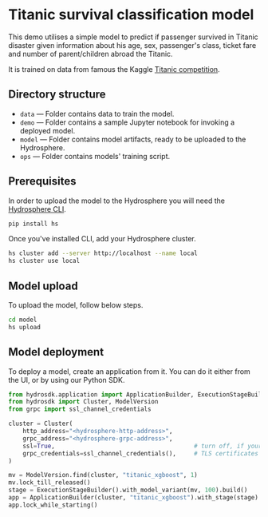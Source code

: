 # Titanic survival classification model

This demo utilises a simple model to predict if passenger survived in Titanic disaster given information about his age, sex, passenger's class, ticket fare and number of parent/children abroad the Titanic.

It is trained on data from famous the Kaggle [Titanic competition](https://www.kaggle.com/c/titanic/overview).

## Directory structure

- `data` — Folder contains data to train the model.
- `demo` — Folder contains a sample Jupyter notebook for invoking a deployed model.
- `model` — Folder contains model artifacts, ready to be uploaded to the Hydrosphere. 
- `ops` — Folder contains models' training script.

## Prerequisites

In order to upload the model to the Hydrosphere you will need the [Hydrosphere CLI](https://docs.hydrosphere.io/quickstart/installation/cli).

```sh
pip install hs
```

Once you've installed CLI, add your Hydrosphere cluster.

```sh
hs cluster add --server http://localhost --name local
hs cluster use local
```

## Model upload

To upload the model, follow below steps.

```sh
cd model
hs upload
```

## Model deployment

To deploy a model, create an application from it. You can do it either from the UI, or by using our Python SDK.

```py
from hydrosdk.application import ApplicationBuilder, ExecutionStageBuilder
from hydrosdk import Cluster, ModelVersion
from grpc import ssl_channel_credentials

cluster = Cluster(
    http_address="<hydrosphere-http-address>",
    grpc_address="<hydrosphere-grpc-address>",
    ssl=True,                                       # turn off, if your Hydrosphere instance doesn't have
    grpc_credentials=ssl_channel_credentials(),     # TLS certificates installed
)

mv = ModelVersion.find(cluster, "titanic_xgboost", 1)
mv.lock_till_released()
stage = ExecutionStageBuilder().with_model_variant(mv, 100).build()
app = ApplicationBuilder(cluster, "titanic_xgboost").with_stage(stage).build()
app.lock_while_starting()
```
